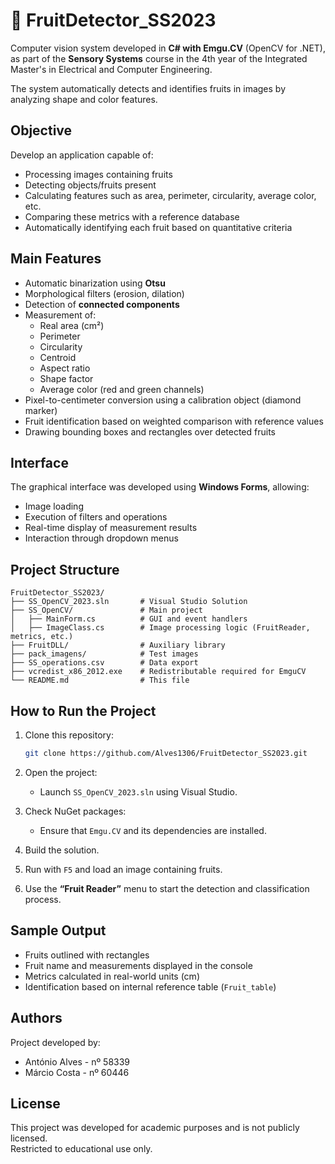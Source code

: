 # 🍎 FruitDetector_SS2023

Computer vision system developed in **C# with Emgu.CV** (OpenCV for .NET), as part of the **Sensory Systems** course in the 4th year of the Integrated Master's in Electrical and Computer Engineering.

The system automatically detects and identifies fruits in images by analyzing shape and color features.

## Objective

Develop an application capable of:

- Processing images containing fruits  
- Detecting objects/fruits present  
- Calculating features such as area, perimeter, circularity, average color, etc.  
- Comparing these metrics with a reference database  
- Automatically identifying each fruit based on quantitative criteria  

## Main Features

- Automatic binarization using **Otsu**
- Morphological filters (erosion, dilation)
- Detection of **connected components**
- Measurement of:
  - Real area (cm²)
  - Perimeter
  - Circularity
  - Centroid
  - Aspect ratio
  - Shape factor
  - Average color (red and green channels)
- Pixel-to-centimeter conversion using a calibration object (diamond marker)
- Fruit identification based on weighted comparison with reference values
- Drawing bounding boxes and rectangles over detected fruits

## Interface

The graphical interface was developed using **Windows Forms**, allowing:

- Image loading  
- Execution of filters and operations  
- Real-time display of measurement results  
- Interaction through dropdown menus  

## Project Structure

```
FruitDetector_SS2023/
├── SS_OpenCV_2023.sln       # Visual Studio Solution
├── SS_OpenCV/               # Main project
│   ├── MainForm.cs          # GUI and event handlers
│   ├── ImageClass.cs        # Image processing logic (FruitReader, metrics, etc.)
├── FruitDLL/                # Auxiliary library
├── pack_imagens/            # Test images
├── SS_operations.csv        # Data export
├── vcredist_x86_2012.exe    # Redistributable required for EmguCV
└── README.md                # This file
```

## How to Run the Project

1. Clone this repository:
   ```bash
   git clone https://github.com/Alves1306/FruitDetector_SS2023.git
   ```

2. Open the project:
   - Launch `SS_OpenCV_2023.sln` using Visual Studio.

3. Check NuGet packages:
   - Ensure that `Emgu.CV` and its dependencies are installed.

4. Build the solution.

5. Run with `F5` and load an image containing fruits.

6. Use the **“Fruit Reader”** menu to start the detection and classification process.

## Sample Output

- Fruits outlined with rectangles  
- Fruit name and measurements displayed in the console  
- Metrics calculated in real-world units (cm)  
- Identification based on internal reference table (`Fruit_table`)  

## Authors

Project developed by:

- António Alves - nº 58339  
- Márcio Costa - nº 60446  

## License

This project was developed for academic purposes and is not publicly licensed.  
Restricted to educational use only.
